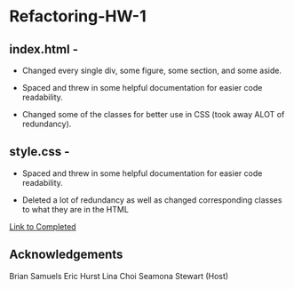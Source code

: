 # Refactoring-HW-1

index.html - 
----------
* Changed every single div, some figure, some section, and some aside.

* Spaced and threw in some helpful documentation for easier code readability.

* Changed some of the classes for better use in CSS (took away ALOT of redundancy).

style.css - 
---------
* Spaced and threw in some helpful documentation for easier code readability.

* Deleted a lot of redundancy as well as changed corresponding classes to what they are in the HTML

[Link to Completed ](./assets/images/)

Acknowledgements
----------------
Brian Samuels
Eric Hurst
Lina Choi
Seamona Stewart (Host)
